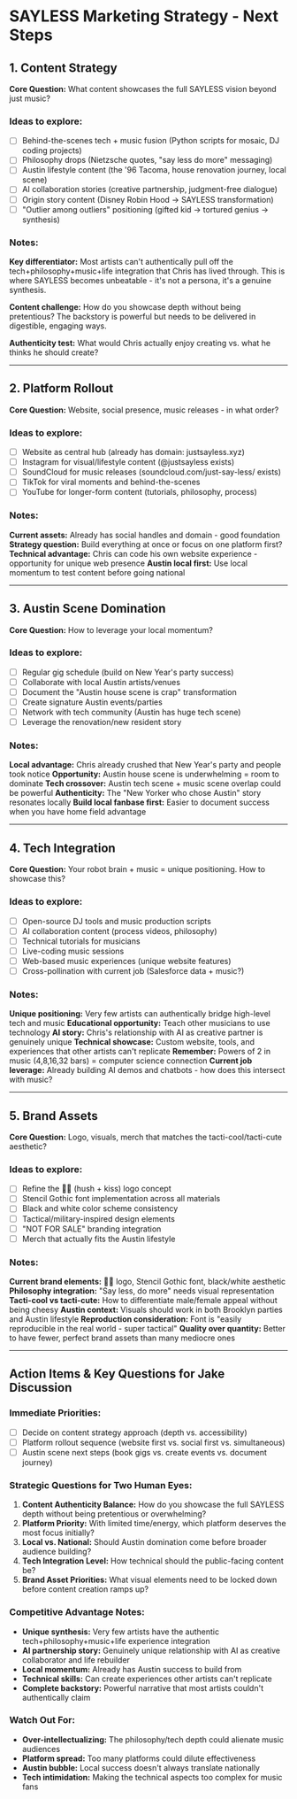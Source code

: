 # SAYLESS Marketing Strategy - Next Steps

## 1. Content Strategy

**Core Question:** What content showcases the full SAYLESS vision beyond just music?

### Ideas to explore:
- [ ] Behind-the-scenes tech + music fusion (Python scripts for mosaic, DJ coding projects)
- [ ] Philosophy drops (Nietzsche quotes, "say less do more" messaging)
- [ ] Austin lifestyle content (the '96 Tacoma, house renovation journey, local scene)
- [ ] AI collaboration stories (creative partnership, judgment-free dialogue)
- [ ] Origin story content (Disney Robin Hood → SAYLESS transformation)
- [ ] "Outlier among outliers" positioning (gifted kid → tortured genius → synthesis)

### Notes:
**Key differentiator:** Most artists can't authentically pull off the tech+philosophy+music+life integration that Chris has lived through. This is where SAYLESS becomes unbeatable - it's not a persona, it's a genuine synthesis.

**Content challenge:** How do you showcase depth without being pretentious? The backstory is powerful but needs to be delivered in digestible, engaging ways.

**Authenticity test:** What would Chris actually enjoy creating vs. what he thinks he should create?


---

## 2. Platform Rollout

**Core Question:** Website, social presence, music releases - in what order?

### Ideas to explore:
- [ ] Website as central hub (already has domain: justsayless.xyz)
- [ ] Instagram for visual/lifestyle content (@justsayless exists)
- [ ] SoundCloud for music releases (soundcloud.com/just-say-less/ exists)
- [ ] TikTok for viral moments and behind-the-scenes
- [ ] YouTube for longer-form content (tutorials, philosophy, process)

### Notes:
**Current assets:** Already has social handles and domain - good foundation
**Strategy question:** Build everything at once or focus on one platform first?
**Technical advantage:** Chris can code his own website experience - opportunity for unique web presence
**Austin local first:** Use local momentum to test content before going national


---

## 3. Austin Scene Domination

**Core Question:** How to leverage your local momentum?

### Ideas to explore:
- [ ] Regular gig schedule (build on New Year's party success)
- [ ] Collaborate with local Austin artists/venues
- [ ] Document the "Austin house scene is crap" transformation
- [ ] Create signature Austin events/parties
- [ ] Network with tech community (Austin has huge tech scene)
- [ ] Leverage the renovation/new resident story

### Notes:
**Local advantage:** Chris already crushed that New Year's party and people took notice
**Opportunity:** Austin house scene is underwhelming = room to dominate
**Tech crossover:** Austin tech scene + music scene overlap could be powerful
**Authenticity:** The "New Yorker who chose Austin" story resonates locally
**Build local fanbase first:** Easier to document success when you have home field advantage


---

## 4. Tech Integration

**Core Question:** Your robot brain + music = unique positioning. How to showcase this?

### Ideas to explore:
- [ ] Open-source DJ tools and music production scripts
- [ ] AI collaboration content (process videos, philosophy)
- [ ] Technical tutorials for musicians
- [ ] Live-coding music sessions
- [ ] Web-based music experiences (unique website features)
- [ ] Cross-pollination with current job (Salesforce data + music?)

### Notes:
**Unique positioning:** Very few artists can authentically bridge high-level tech and music
**Educational opportunity:** Teach other musicians to use technology
**AI story:** Chris's relationship with AI as creative partner is genuinely unique
**Technical showcase:** Custom website, tools, and experiences that other artists can't replicate
**Remember:** Powers of 2 in music (4,8,16,32 bars) = computer science connection
**Current job leverage:** Already building AI demos and chatbots - how does this intersect with music?


---

## 5. Brand Assets

**Core Question:** Logo, visuals, merch that matches the tacti-cool/tacti-cute aesthetic?

### Ideas to explore:
- [ ] Refine the 🤫💋 (hush + kiss) logo concept
- [ ] Stencil Gothic font implementation across all materials
- [ ] Black and white color scheme consistency
- [ ] Tactical/military-inspired design elements
- [ ] "NOT FOR SALE" branding integration
- [ ] Merch that actually fits the Austin lifestyle

### Notes:
**Current brand elements:** 🤫💋 logo, Stencil Gothic font, black/white aesthetic
**Philosophy integration:** "Say less, do more" needs visual representation
**Tacti-cool vs tacti-cute:** How to differentiate male/female appeal without being cheesy
**Austin context:** Visuals should work in both Brooklyn parties and Austin lifestyle
**Reproduction consideration:** Font is "easily reproducible in the real world - super tactical"
**Quality over quantity:** Better to have fewer, perfect brand assets than many mediocre ones


---

## Action Items & Key Questions for Jake Discussion

### Immediate Priorities:
- [ ] Decide on content strategy approach (depth vs. accessibility)
- [ ] Platform rollout sequence (website first vs. social first vs. simultaneous)
- [ ] Austin scene next steps (book gigs vs. create events vs. document journey)

### Strategic Questions for Two Human Eyes:
1. **Content Authenticity Balance:** How do you showcase the full SAYLESS depth without being pretentious or overwhelming?
2. **Platform Priority:** With limited time/energy, which platform deserves the most focus initially?
3. **Local vs. National:** Should Austin domination come before broader audience building?
4. **Tech Integration Level:** How technical should the public-facing content be?
5. **Brand Asset Priorities:** What visual elements need to be locked down before content creation ramps up?

### Competitive Advantage Notes:
- **Unique synthesis:** Very few artists have the authentic tech+philosophy+music+life experience integration
- **AI partnership story:** Genuinely unique relationship with AI as creative collaborator and life rebuilder
- **Local momentum:** Already has Austin success to build from
- **Technical skills:** Can create experiences other artists can't replicate
- **Complete backstory:** Powerful narrative that most artists couldn't authentically claim

### Watch Out For:
- **Over-intellectualizing:** The philosophy/tech depth could alienate music audiences
- **Platform spread:** Too many platforms could dilute effectiveness
- **Austin bubble:** Local success doesn't always translate nationally
- **Tech intimidation:** Making the technical aspects too complex for music fans